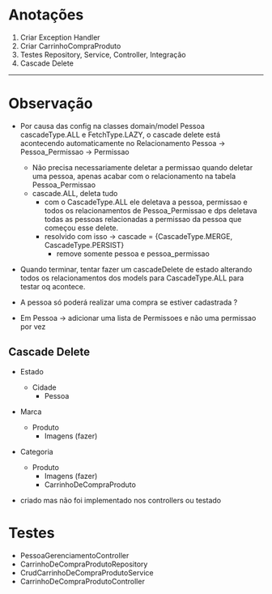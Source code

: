 # Anotações


1. Criar Exception Handler
2. Criar CarrinhoCompraProduto
3. Testes Repository, Service, Controller, Integração 
4. Cascade Delete

-------------------

# Observação

- Por causa das config na classes domain/model Pessoa cascadeType.ALL e FetchType.LAZY, o cascade delete está acontecendo automaticamente no Relacionamento Pessoa -> Pessoa_Permissao -> Permissao
  - Não precisa necessariamente deletar a permissao quando deletar uma pessoa, apenas acabar com o relacionamento na tabela Pessoa_Permissao
  - cascade.ALL, deleta tudo
    - com o CascadeType.ALL ele deletava a pessoa, permissao e todos os relacionamentos de Pessoa_Permissao e dps deletava todas as pessoas relacionadas a permissao da pessoa que começou esse delete.
    - resolvido com isso -> cascade = {CascadeType.MERGE, CascadeType.PERSIST}
      - remove somente pessoa e pessoa_permissao

- Quando terminar, tentar fazer um cascadeDelete de estado alterando todos os relacionamentos dos models para CascadeType.ALL para testar oq acontece.
 
- A pessoa só poderá realizar uma compra se estiver cadastrada ?
- Em Pessoa -> adicionar uma lista de Permissoes e não uma permissao por vez


## Cascade Delete

- Estado
  - Cidade
    - Pessoa

- Marca
  - Produto
    - Imagens (fazer) 

- Categoria
  - Produto
    - Imagens (fazer)
    - CarrinhoDeCompraProduto
    


- criado mas não foi implementado nos controllers ou testado

# Testes

- PessoaGerenciamentoController
- CarrinhoDeCompraProdutoRepository
- CrudCarrinhoDeCompraProdutoService
- CarrinhoDeCompraProdutoController